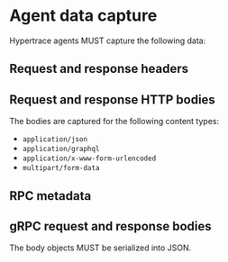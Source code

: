 # Agent data capture

Hypertrace agents MUST capture the following data:

## Request and response headers

## Request and response HTTP bodies

The bodies are captured for the following content types:

* `application/json`
* `application/graphql`
* `application/x-www-form-urlencoded`
* `multipart/form-data`

## RPC metadata

## gRPC request and response bodies

The body objects MUST be serialized into JSON.
